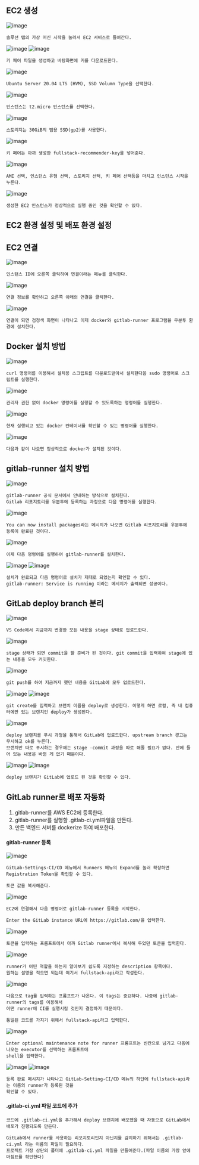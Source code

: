 ## EC2 생성
![image](https://github.com/chihyeonwon/AWS_EC2_Docker/assets/58906858/24cc3f30-3d5e-4f36-9b49-34b26b58d167)
```
솔루션 탭의 가상 머신 시작을 눌러서 EC2 서비스로 들어간다.
```
![image](https://github.com/chihyeonwon/AWS_EC2_Docker/assets/58906858/4f90dab7-b40a-4eb1-b36a-01ce4c19e17f)
![image](https://github.com/chihyeonwon/AWS_EC2_Docker/assets/58906858/73c3b7bf-2a6e-4d90-b361-e88d6cdbffd8)
```
키 페어 파일을 생성하고 바탕화면에 키를 다운로드한다.
```
![image](https://github.com/chihyeonwon/AWS_EC2_Docker/assets/58906858/c80ecff5-b14d-4270-86f2-07602aad0550)
```
Ubuntu Server 20.04 LTS (HVM), SSD Volumn Type을 선택한다. 
```
![image](https://github.com/chihyeonwon/AWS_EC2_Docker/assets/58906858/7ae42123-306f-4f3c-978e-e360e3b73c62)
```
인스턴스는 t2.micro 인스턴스를 선택한다.
```
![image](https://github.com/chihyeonwon/AWS_EC2_Docker/assets/58906858/a2a3a26c-936a-450e-b7e8-b983bbd799aa)
```
스토리지는 30GiB의 범용 SSD(gp2)를 사용한다.
```
![image](https://github.com/chihyeonwon/AWS_EC2_Docker/assets/58906858/6afbad25-3545-49ee-a915-994b2dd4869b)
```
키 페어는 아까 생성한 fullstack-recommender-key를 넣어준다.
```
![image](https://github.com/chihyeonwon/AWS_EC2_Docker/assets/58906858/7340756f-f9e8-465b-9b96-bb98c55e7307)
```
AMI 선택, 인스턴스 유형 선택, 스토리지 선택, 키 페어 선택등을 마치고 인스턴스 시작을 누른다.
```
![image](https://github.com/chihyeonwon/AWS_EC2_Docker/assets/58906858/15bcfb20-b398-413d-8cc1-f221bf37022e)
```
생성한 EC2 인스턴스가 정상적으로 실행 중인 것을 확인할 수 있다.
```

## EC2 환경 설정 및 배포 환경 설정
## EC2 연결
![image](https://github.com/chihyeonwon/AWS_EC2_Docker/assets/58906858/dce9c887-1822-494a-ad09-5a4748e3f6bd)
```
인스턴스 ID에 오른쪽 클릭하여 연결이라는 메뉴를 클릭한다.
```
![image](https://github.com/chihyeonwon/AWS_EC2_Docker/assets/58906858/ef5b94d4-b79b-4d48-b76f-8a7b788ccb42)
```
연결 정보를 확인하고 오른쪽 아래의 연결을 클릭한다.
```
![image](https://github.com/chihyeonwon/AWS_EC2_Docker/assets/58906858/b938f82e-77d0-4256-b890-db9199dde82c)
```
연결이 되면 검정색 화면이 나타나고 이제 docker와 gitlab-runner 프로그램을 우분투 환경에 설치한다.
```
## Docker 설치 방법
![image](https://github.com/chihyeonwon/AWS_EC2_Docker/assets/58906858/46a48fb9-d350-42ff-a5dc-15389c1c8240)
```
curl 명령어를 이용해서 설치용 스크립트를 다운로드받아서 설치한다음 sudo 명령어로 스크립트를 실행한다.
```
![image](https://github.com/chihyeonwon/AWS_EC2_Docker/assets/58906858/979dfedb-8240-45e0-831e-653a28812efe)
```
관리자 권한 없이 docker 명령어를 실행할 수 있도록하는 명령어를 실행한다.
```
![image](https://github.com/chihyeonwon/AWS_EC2_Docker/assets/58906858/8af56889-4b7f-4828-9f8e-fe04e964ebce)
```
현재 실행되고 있는 docker 컨테이너를 확인할 수 있는 명령어를 실행한다.
```
![image](https://github.com/chihyeonwon/AWS_EC2_Docker/assets/58906858/63965aab-c51b-4cf0-94a9-fec9b32c4954)
```
다음과 같이 나오면 정상적으로 docker가 설치된 것이다.
```
## gitlab-runner 설치 방법
![image](https://github.com/chihyeonwon/AWS_EC2_Docker/assets/58906858/1f831e4e-5a5a-4349-a8af-12bb4753759d)
```
gitlab-runner 공식 문서에서 안내하는 방식으로 설치한다.
Gitlab 리포지토리를 우분투에 등록하는 과정으로 다음 명령어를 실행한다.
```
![image](https://github.com/chihyeonwon/AWS_EC2_Docker/assets/58906858/64cf9af8-0000-446d-b376-29df5bedcfd4)
```
You can now install packages라는 메시지가 나오면 Gitlab 리포지토리를 우분투에 등록이 완료된 것이다.
```
![image](https://github.com/chihyeonwon/AWS_EC2_Docker/assets/58906858/e3118c49-631e-43ca-990f-bc24d601f5f6)
```
이제 다음 명령어를 실행하여 gitlab-runner를 설치한다.
```
![image](https://github.com/chihyeonwon/AWS_EC2_Docker/assets/58906858/bdfc9844-d438-41f8-90ff-dbe2aa1ba7cf)
![image](https://github.com/chihyeonwon/AWS_EC2_Docker/assets/58906858/dcbce113-d94d-476e-bba8-92046547fe03)
```
설치가 완료되고 다음 명령어로 설치가 제대로 되었는지 확인할 수 있다.
gitlab-runner: Service is running 이라는 메시지가 출력되면 성공이다.
```
## GitLab deploy branch 분리
![image](https://github.com/chihyeonwon/AWS_EC2_Docker/assets/58906858/5343e6e5-8f97-43c9-b672-33b90eae84ec)
```
VS Code에서 지금까지 변경한 모든 내용을 stage 상태로 업로드한다.
```
![image](https://github.com/chihyeonwon/AWS_EC2_Docker/assets/58906858/892ee926-3f77-46b8-9fd9-2714cac838e7)
```
stage 상태가 되면 commit을 할 준비가 된 것이다. git commit을 입력하여 stage에 있는 내용을 모두 커밋한다.
```
![image](https://github.com/chihyeonwon/AWS_EC2_Docker/assets/58906858/e006c758-d649-4d57-bcf9-b6dbcf721c5c)
```
git push를 하여 지금까지 했던 내용을 GitLab에 모두 업로드한다.
```
![image](https://github.com/chihyeonwon/AWS_EC2_Docker/assets/58906858/3b271a72-8f22-422b-879f-ee9e612f413e)
![image](https://github.com/chihyeonwon/AWS_EC2_Docker/assets/58906858/d9a915b4-d9a3-435d-838a-fcdd3a43c9ba)
```
git create를 입력하고 브랜치 이름을 deploy로 생성한다. 이렇게 하면 로컬, 즉 내 컴퓨터에만 있는 브랜치인 deploy가 생성된다.
```
![image](https://github.com/chihyeonwon/AWS_EC2_Docker/assets/58906858/9433329a-48ce-4066-aeea-ed67e558373c)
```
deploy 브랜치를 푸시 과정을 통해서 GitLab에 업로드한다. upstream branch 경고는 무시하고 ok를 누른다.
브랜치만 따로 푸시하는 경우에는 stage -commit 과정을 따로 해줄 필요가 없다. 안에 들어 있는 내용은 바뀐 게 없기 때문이다.
```
![image](https://github.com/chihyeonwon/AWS_EC2_Docker/assets/58906858/a17e7a86-196e-4bc4-b073-ea58f16d5aa4)
![image](https://github.com/chihyeonwon/AWS_EC2_Docker/assets/58906858/3621bfbd-3c75-4822-a815-f1380d0e946f)
```
deploy 브랜치가 GitLab에 업로드 된 것을 확인할 수 있다.
```
## GitLab runner로 배포 자동화
1. gitlab-runner를 AWS EC2에 등록한다.
2. gitlab-runner를 실행할 .gitlab-ci.yml파일을 만든다.
3. 만든 백엔드 서버를 dockerize 하여 배포한다.

#### gitlab-runner 등록
![image](https://github.com/chihyeonwon/AWS_EC2_Docker/assets/58906858/afbcdbfc-31ee-4e3c-b2ef-a89cb4930ba1)
```
GitLab-Settings-CI/CD 메뉴에서 Runners 메뉴의 Expand를 눌러 확장하면 Registration Token을 확인할 수 있다.

토큰 값을 복사해준다.
```
![image](https://github.com/chihyeonwon/AWS_EC2_Docker/assets/58906858/f1dfa088-8f83-4037-ac55-f561791bd9d7)
```
EC2에 연결해서 다음 명령어로 gitlab-runner 등록을 시작한다.

Enter the GitLab instance URL에 https://gitlab.com/을 입력한다.
```
![image](https://github.com/chihyeonwon/AWS_EC2_Docker/assets/58906858/39420ce2-afab-4ef2-8a2b-1e7063df74e1)
```
토큰을 입력하는 프롬프트에서 아까 Gitlab runner에서 복사해 두었던 토큰을 입력한다.
```
![image](https://github.com/chihyeonwon/AWS_EC2_Docker/assets/58906858/da463134-1918-4f92-8718-aceb9b9b1073)
```
runner가 어떤 역할을 하는지 알아보기 쉽도록 지정하는 description 항목이다.
원하는 설명을 적으면 되는데 여기서 fullstack-api라고 작성한다.
```
![image](https://github.com/chihyeonwon/AWS_EC2_Docker/assets/58906858/0f18916a-7e0b-4b5d-b9a4-58351c4a0634)
```
다음으로 tag를 입력하는 프롬프트가 나온다. 이 tags는 중요하다. 나중에 gitlab-runner의 tags를 이용해서
어떤 runner에 CI를 실행시킬 것인지 결정하기 때문이다.

통일된 코드를 가지기 위해서 fullstack-api라고 입력한다.
```
![image](https://github.com/chihyeonwon/AWS_EC2_Docker/assets/58906858/d7810d1b-2f32-4f4e-8153-46a0ffae15de)
```
Enter optional maintenance note for runner 프롬프트는 빈칸으로 넘기고 다음에 나오는 executor를 선택하는 프롬프트에
shell을 입력한다.
```
![image](https://github.com/chihyeonwon/AWS_EC2_Docker/assets/58906858/f8720d07-bef2-479a-af9c-af430a12e0cb)
![image](https://github.com/chihyeonwon/AWS_EC2_Docker/assets/58906858/2a8e67a4-0c5f-48ea-9174-1112ec6b5ee5)
```
등록 완료 메시지가 나타나고 GitLab-Setting-CI/CD 메뉴의 하단에 fullstack-api라는 이름의 runner가 등록된 것을
확인할 수 있다.
```
#### .gitlab-ci.yml 파일 코드에 추가
```
코드에 .gitlab-ci.yml을 추가해서 deploy 브랜치에 배포했을 때 자동으로 GitLab에서 배포가 진행되도록 만든다.
```

```
GitLab에서 runner를 사용하는 리포지토리인지 아닌지를 감지하기 위해서는 .gitlab-ci.yml 라는 이름의 파일이 필요하다.
프로젝트 가장 상단의 폴더에 .gitlab-ci.yml 파일을 만들어준다.(파일 이름의 가장 앞에 마침표를 확인한다)
```































